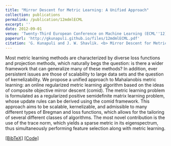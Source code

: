```yaml
---
title: "Mirror Descent for Metric Learning: A Unified Approach"
collection: publications
permalink: /publication/12mdmlECML
excerpt: ''
date: 2012-09-01
venue: 'Twenty-Third European Conference on Machine Learning (ECML''12), Bristol, United Kingdom'
paperurl: 'http://gkunapuli.github.io/files/12mdmlECML.pdf'
citation: 'G. Kunapuli and J. W. Shavlik. <b> Mirror Descent for Metric Learning: A Unified Approach. </b> <i> Twenty-Third European Conference on Machine Learning </i> (ECML''12), Bristol, United Kingdom, September 24-29, 2012.'
---
```


Most metric learning methods are characterized by diverse loss functions and projection methods, which naturally begs the question: is there a wider framework that can generalize many of these methods? In addition, ever persistent issues are those of scalability to large data sets and the question of kernelizability. We propose a unified approach to Mahalanobis metric learning: an online regularized metric learning algorithm based on the ideas of composite objective mirror descent (comid). The metric learning problem is formulated as a regularized positive semidefinite matrix learning problem, whose update rules can be derived using the comid framework. This approach aims to be scalable, kernelizable, and admissible to many different types of Bregman and loss functions, which allows for the tailoring of several different classes of algorithms. The most novel contribution is the use of the trace norm, which yields a sparse metric in its eigenspectrum, thus simultaneously performing feature selection along with metric learning.

[[BibTeX]](http://gkunapuli.github.io/files/12mdmlECML.bib)
[[Code]](https://github.com/gkunapuli/mdml)
